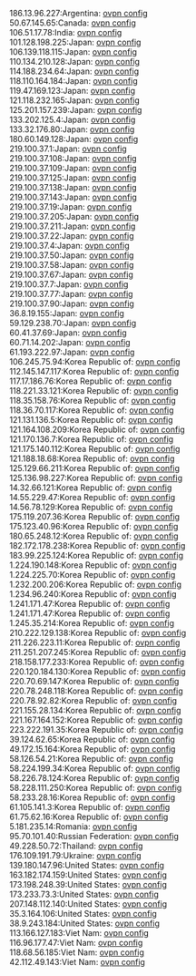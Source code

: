 186.13.96.227:Argentina: [ovpn config](vpn/186_13_96_227.ovpn)  
50.67.145.65:Canada: [ovpn config](vpn/50_67_145_65.ovpn)  
106.51.17.78:India: [ovpn config](vpn/106_51_17_78.ovpn)  
101.128.198.225:Japan: [ovpn config](vpn/101_128_198_225.ovpn)  
106.139.118.115:Japan: [ovpn config](vpn/106_139_118_115.ovpn)  
110.134.210.128:Japan: [ovpn config](vpn/110_134_210_128.ovpn)  
114.188.234.64:Japan: [ovpn config](vpn/114_188_234_64.ovpn)  
118.110.164.184:Japan: [ovpn config](vpn/118_110_164_184.ovpn)  
119.47.169.123:Japan: [ovpn config](vpn/119_47_169_123.ovpn)  
121.118.232.165:Japan: [ovpn config](vpn/121_118_232_165.ovpn)  
125.201.157.239:Japan: [ovpn config](vpn/125_201_157_239.ovpn)  
133.202.125.4:Japan: [ovpn config](vpn/133_202_125_4.ovpn)  
133.32.176.80:Japan: [ovpn config](vpn/133_32_176_80.ovpn)  
180.60.149.128:Japan: [ovpn config](vpn/180_60_149_128.ovpn)  
219.100.37.1:Japan: [ovpn config](vpn/219_100_37_1.ovpn)  
219.100.37.108:Japan: [ovpn config](vpn/219_100_37_108.ovpn)  
219.100.37.109:Japan: [ovpn config](vpn/219_100_37_109.ovpn)  
219.100.37.125:Japan: [ovpn config](vpn/219_100_37_125.ovpn)  
219.100.37.138:Japan: [ovpn config](vpn/219_100_37_138.ovpn)  
219.100.37.143:Japan: [ovpn config](vpn/219_100_37_143.ovpn)  
219.100.37.19:Japan: [ovpn config](vpn/219_100_37_19.ovpn)  
219.100.37.205:Japan: [ovpn config](vpn/219_100_37_205.ovpn)  
219.100.37.211:Japan: [ovpn config](vpn/219_100_37_211.ovpn)  
219.100.37.22:Japan: [ovpn config](vpn/219_100_37_22.ovpn)  
219.100.37.4:Japan: [ovpn config](vpn/219_100_37_4.ovpn)  
219.100.37.50:Japan: [ovpn config](vpn/219_100_37_50.ovpn)  
219.100.37.58:Japan: [ovpn config](vpn/219_100_37_58.ovpn)  
219.100.37.67:Japan: [ovpn config](vpn/219_100_37_67.ovpn)  
219.100.37.7:Japan: [ovpn config](vpn/219_100_37_7.ovpn)  
219.100.37.77:Japan: [ovpn config](vpn/219_100_37_77.ovpn)  
219.100.37.90:Japan: [ovpn config](vpn/219_100_37_90.ovpn)  
36.8.19.155:Japan: [ovpn config](vpn/36_8_19_155.ovpn)  
59.129.238.70:Japan: [ovpn config](vpn/59_129_238_70.ovpn)  
60.41.37.69:Japan: [ovpn config](vpn/60_41_37_69.ovpn)  
60.71.14.202:Japan: [ovpn config](vpn/60_71_14_202.ovpn)  
61.193.222.97:Japan: [ovpn config](vpn/61_193_222_97.ovpn)  
106.245.75.94:Korea Republic of: [ovpn config](vpn/106_245_75_94.ovpn)  
112.145.147.117:Korea Republic of: [ovpn config](vpn/112_145_147_117.ovpn)  
117.17.186.76:Korea Republic of: [ovpn config](vpn/117_17_186_76.ovpn)  
118.221.33.121:Korea Republic of: [ovpn config](vpn/118_221_33_121.ovpn)  
118.35.158.76:Korea Republic of: [ovpn config](vpn/118_35_158_76.ovpn)  
118.36.70.117:Korea Republic of: [ovpn config](vpn/118_36_70_117.ovpn)  
121.131.136.5:Korea Republic of: [ovpn config](vpn/121_131_136_5.ovpn)  
121.164.108.209:Korea Republic of: [ovpn config](vpn/121_164_108_209.ovpn)  
121.170.136.7:Korea Republic of: [ovpn config](vpn/121_170_136_7.ovpn)  
121.175.140.112:Korea Republic of: [ovpn config](vpn/121_175_140_112.ovpn)  
121.188.18.68:Korea Republic of: [ovpn config](vpn/121_188_18_68.ovpn)  
125.129.66.211:Korea Republic of: [ovpn config](vpn/125_129_66_211.ovpn)  
125.136.98.227:Korea Republic of: [ovpn config](vpn/125_136_98_227.ovpn)  
14.32.66.121:Korea Republic of: [ovpn config](vpn/14_32_66_121.ovpn)  
14.55.229.47:Korea Republic of: [ovpn config](vpn/14_55_229_47.ovpn)  
14.56.78.129:Korea Republic of: [ovpn config](vpn/14_56_78_129.ovpn)  
175.119.207.36:Korea Republic of: [ovpn config](vpn/175_119_207_36.ovpn)  
175.123.40.96:Korea Republic of: [ovpn config](vpn/175_123_40_96.ovpn)  
180.65.248.12:Korea Republic of: [ovpn config](vpn/180_65_248_12.ovpn)  
182.172.178.238:Korea Republic of: [ovpn config](vpn/182_172_178_238.ovpn)  
183.99.225.124:Korea Republic of: [ovpn config](vpn/183_99_225_124.ovpn)  
1.224.190.148:Korea Republic of: [ovpn config](vpn/1_224_190_148.ovpn)  
1.224.225.70:Korea Republic of: [ovpn config](vpn/1_224_225_70.ovpn)  
1.232.200.206:Korea Republic of: [ovpn config](vpn/1_232_200_206.ovpn)  
1.234.96.240:Korea Republic of: [ovpn config](vpn/1_234_96_240.ovpn)  
1.241.171.47:Korea Republic of: [ovpn config](vpn/1_241_171_47.ovpn)  
1.241.171.47:Korea Republic of: [ovpn config](vpn/1_241_171_47.ovpn)  
1.245.35.214:Korea Republic of: [ovpn config](vpn/1_245_35_214.ovpn)  
210.222.129.138:Korea Republic of: [ovpn config](vpn/210_222_129_138.ovpn)  
211.226.223.11:Korea Republic of: [ovpn config](vpn/211_226_223_11.ovpn)  
211.251.207.245:Korea Republic of: [ovpn config](vpn/211_251_207_245.ovpn)  
218.158.177.233:Korea Republic of: [ovpn config](vpn/218_158_177_233.ovpn)  
220.120.184.130:Korea Republic of: [ovpn config](vpn/220_120_184_130.ovpn)  
220.70.69.147:Korea Republic of: [ovpn config](vpn/220_70_69_147.ovpn)  
220.78.248.118:Korea Republic of: [ovpn config](vpn/220_78_248_118.ovpn)  
220.78.92.82:Korea Republic of: [ovpn config](vpn/220_78_92_82.ovpn)  
221.155.28.134:Korea Republic of: [ovpn config](vpn/221_155_28_134.ovpn)  
221.167.164.152:Korea Republic of: [ovpn config](vpn/221_167_164_152.ovpn)  
223.222.191.35:Korea Republic of: [ovpn config](vpn/223_222_191_35.ovpn)  
39.124.62.65:Korea Republic of: [ovpn config](vpn/39_124_62_65.ovpn)  
49.172.15.164:Korea Republic of: [ovpn config](vpn/49_172_15_164.ovpn)  
58.126.54.21:Korea Republic of: [ovpn config](vpn/58_126_54_21.ovpn)  
58.224.199.34:Korea Republic of: [ovpn config](vpn/58_224_199_34.ovpn)  
58.226.78.124:Korea Republic of: [ovpn config](vpn/58_226_78_124.ovpn)  
58.228.111.250:Korea Republic of: [ovpn config](vpn/58_228_111_250.ovpn)  
58.233.28.16:Korea Republic of: [ovpn config](vpn/58_233_28_16.ovpn)  
61.105.141.3:Korea Republic of: [ovpn config](vpn/61_105_141_3.ovpn)  
61.75.62.16:Korea Republic of: [ovpn config](vpn/61_75_62_16.ovpn)  
5.181.235.14:Romania: [ovpn config](vpn/5_181_235_14.ovpn)  
95.70.101.40:Russian Federation: [ovpn config](vpn/95_70_101_40.ovpn)  
49.228.50.72:Thailand: [ovpn config](vpn/49_228_50_72.ovpn)  
176.109.191.79:Ukraine: [ovpn config](vpn/176_109_191_79.ovpn)  
139.180.147.96:United States: [ovpn config](vpn/139_180_147_96.ovpn)  
163.182.174.159:United States: [ovpn config](vpn/163_182_174_159.ovpn)  
173.198.248.39:United States: [ovpn config](vpn/173_198_248_39.ovpn)  
173.233.73.3:United States: [ovpn config](vpn/173_233_73_3.ovpn)  
207.148.112.140:United States: [ovpn config](vpn/207_148_112_140.ovpn)  
35.3.164.106:United States: [ovpn config](vpn/35_3_164_106.ovpn)  
38.9.243.184:United States: [ovpn config](vpn/38_9_243_184.ovpn)  
113.166.127.183:Viet Nam: [ovpn config](vpn/113_166_127_183.ovpn)  
116.96.177.47:Viet Nam: [ovpn config](vpn/116_96_177_47.ovpn)  
118.68.56.185:Viet Nam: [ovpn config](vpn/118_68_56_185.ovpn)  
42.112.49.143:Viet Nam: [ovpn config](vpn/42_112_49_143.ovpn)  
